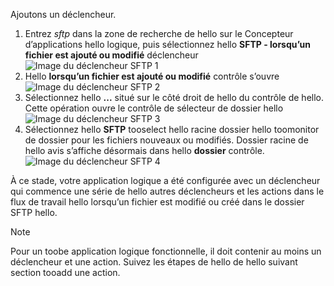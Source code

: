 Ajoutons un déclencheur.

1. Entrez *sftp* dans la zone de recherche de hello sur le Concepteur d’applications hello logique, puis sélectionnez hello **SFTP - lorsqu’un fichier est ajouté ou modifié** déclencheur   
   ![Image du déclencheur SFTP 1](./media/connectors-create-api-sftp/trigger-1.png)  
2. Hello **lorsqu’un fichier est ajouté ou modifié** contrôle s’ouvre  
   ![Image du déclencheur SFTP 2](./media/connectors-create-api-sftp/trigger-2.png)  
3. Sélectionnez hello **...**  situé sur le côté droit de hello du contrôle de hello. Cette opération ouvre le contrôle de sélecteur de dossier hello  
   ![Image du déclencheur SFTP 3](./media/connectors-create-api-sftp/action-1.png)  
4. Sélectionnez hello **SFTP** tooselect hello racine dossier hello toomonitor de dossier pour les fichiers nouveaux ou modifiés. Dossier racine de hello avis s’affiche désormais dans hello **dossier** contrôle.  
   ![Image du déclencheur SFTP 4](./media/connectors-create-api-sftp/action-2.png)   

À ce stade, votre application logique a été configurée avec un déclencheur qui commence une série de hello autres déclencheurs et les actions dans le flux de travail hello lorsqu’un fichier est modifié ou créé dans le dossier SFTP hello. 

> [!NOTE]
> Pour un toobe application logique fonctionnelle, il doit contenir au moins un déclencheur et une action. Suivez les étapes de hello de hello suivant section tooadd une action.  
> 
> 

